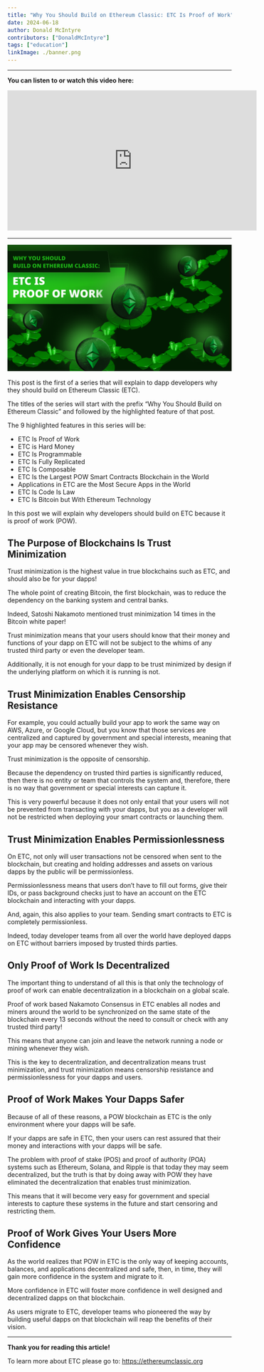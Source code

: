 ```yaml
---
title: "Why You Should Build on Ethereum Classic: ETC Is Proof of Work"
date: 2024-06-18
author: Donald McIntyre
contributors: ["DonaldMcIntyre"]
tags: ["education"]
linkImage: ./banner.png
---
```


---
**You can listen to or watch this video here:**

<iframe width="560" height="315" src="https://www.youtube.com/embed/5UTFslKruSI" title="YouTube video player" frameborder="0" allow="accelerometer; autoplay; clipboard-write; encrypted-media; gyroscope; picture-in-picture; web-share" allowfullscreen></iframe>

---

![](./banner.png)

This post is the first of a series that will explain to dapp developers why they should build on Ethereum Classic (ETC).

The titles of the series will start with the prefix “Why You Should Build on Ethereum Classic” and followed by the highlighted feature of that post.

The 9 highlighted features in this series will be:

- ETC Is Proof of Work
- ETC is Hard Money
- ETC Is Programmable
- ETC Is Fully Replicated
- ETC Is Composable
- ETC Is the Largest POW Smart Contracts Blockchain in the World
- Applications in ETC are the Most Secure Apps in the World
- ETC Is Code Is Law
- ETC Is Bitcoin but With Ethereum Technology

In this post we will explain why developers should build on ETC because it is proof of work (POW).

## The Purpose of Blockchains Is Trust Minimization

Trust minimization is the highest value in true blockchains such as ETC, and should also be for your dapps!

The whole point of creating Bitcoin, the first blockchain, was to reduce the dependency on the banking system and central banks.

Indeed, Satoshi Nakamoto mentioned trust minimization 14 times in the Bitcoin white paper!

Trust minimization means that your users should know that their money and functions of your dapp on ETC will not be subject to the whims of any trusted third party or even the developer team.

Additionally, it is not enough for your dapp to be trust minimized by design if the underlying platform on which it is running is not. 

## Trust Minimization Enables Censorship Resistance

For example, you could actually build your app to work the same way on AWS, Azure, or Google Cloud, but you know that those services are centralized and captured by government and special interests, meaning that your app may be censored whenever they wish.

Trust minimization is the opposite of censorship. 

Because the dependency on trusted third parties is significantly reduced, then there is no entity or team that controls the system and, therefore, there is no way that government or special interests can capture it.

This is very powerful because it does not only entail that your users will not be prevented from transacting with your dapps, but you as a developer will not be restricted when deploying your smart contracts or launching them.

## Trust Minimization Enables Permissionlessness

On ETC, not only will user transactions not be censored when sent to the blockchain, but creating and holding addresses and assets on various dapps by the public will be permissionless.

Permissionlessness means that users don’t have to fill out forms, give their IDs, or pass background checks just to have an account on the ETC blockchain and interacting with your dapps.

And, again, this also applies to your team. Sending smart contracts to ETC is completely permissionless.

Indeed, today developer teams from all over the world have deployed dapps on ETC without barriers imposed by trusted thirds parties.

## Only Proof of Work Is Decentralized

The important thing to understand of all this is that only the technology of proof of work can enable decentralization in a blockchain on a global scale.

Proof of work based Nakamoto Consensus in ETC enables all nodes and miners around the world to be synchronized on the same state of the blockchain every 13 seconds without the need to consult or check with any trusted third party!

This means that anyone can join and leave the network running a node or mining whenever they wish. 

This is the key to decentralization, and decentralization means trust minimization, and trust minimization means censorship resistance and permissionlessness for your dapps and users.

## Proof of Work Makes Your Dapps Safer

Because of all of these reasons, a POW blockchain as ETC is the only environment where your dapps will be safe.

If your dapps are safe in ETC, then your users can rest assured that their money and interactions with your dapps will be safe.

The problem with proof of stake (POS) and proof of authority (POA) systems such as Ethereum, Solana, and Ripple is that today they may seem decentralized, but the truth is that by doing away with POW they have eliminated the decentralization that enables trust minimization.

This means that it will become very easy for government and special interests to capture these systems in the future and start censoring and restricting them. 

## Proof of Work Gives Your Users More Confidence

As the world realizes that POW in ETC is the only way of keeping accounts, balances, and applications decentralized and safe, then, in time, they will gain more confidence in the system and migrate to it.

More confidence in ETC will foster more confidence in well designed and decentralized dapps on that blockchain.

As users migrate to ETC, developer teams who pioneered the way by building useful dapps on that blockchain will reap the benefits of their vision.

---

**Thank you for reading this article!**

To learn more about ETC please go to: https://ethereumclassic.org

